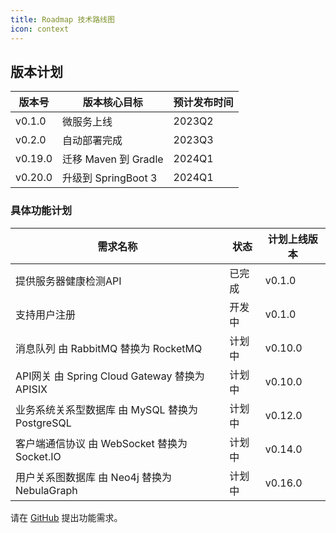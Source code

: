 ```yaml
---
title: Roadmap 技术路线图
icon: context
---
```


## 版本计划

|版本号|版本核心目标|预计发布时间|
|---|---|---|
|v0.1.0|微服务上线|2023Q2|
|v0.2.0|自动部署完成|2023Q3|
|v0.19.0|迁移 Maven 到 Gradle|2024Q1|
|v0.20.0|升级到 SpringBoot 3|2024Q1|

### 具体功能计划

|需求名称|状态|计划上线版本|
|---|---|---|
|提供服务器健康检测API|已完成|v0.1.0|
|支持用户注册|开发中|v0.1.0|
|消息队列 由 RabbitMQ 替换为 RocketMQ|计划中|v0.10.0|
|API网关 由 Spring Cloud Gateway 替换为 APISIX|计划中|v0.10.0|
|业务系统关系型数据库 由 MySQL 替换为 PostgreSQL|计划中|v0.12.0|
|客户端通信协议 由 WebSocket 替换为 Socket.IO|计划中|v0.14.0|
|用户关系图数据库 由 Neo4j 替换为 NebulaGraph|计划中|v0.16.0|

请在 [GitHub](https://github.com/CampusHelper) 提出功能需求。
